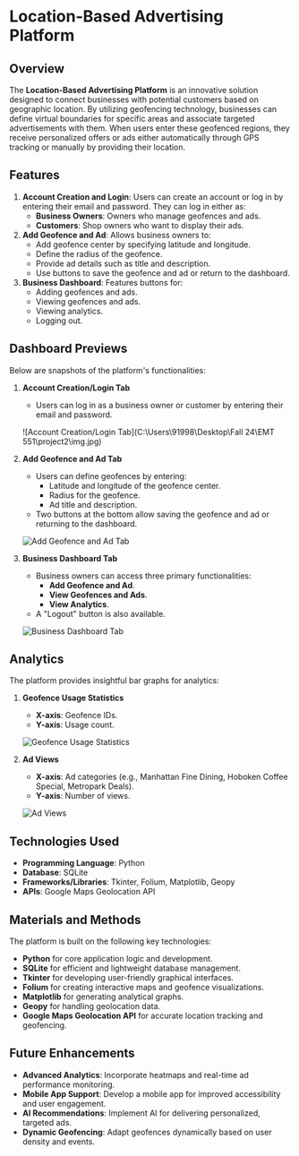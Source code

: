 # Location-Based Advertising Platform

## Overview  
The **Location-Based Advertising Platform** is an innovative solution designed to connect businesses with potential customers based on geographic location. By utilizing geofencing technology, businesses can define virtual boundaries for specific areas and associate targeted advertisements with them. When users enter these geofenced regions, they receive personalized offers or ads either automatically through GPS tracking or manually by providing their location.

## Features  
1. **Account Creation and Login**: Users can create an account or log in by entering their email and password. They can log in either as:
   - **Business Owners**: Owners who manage geofences and ads.
   - **Customers**: Shop owners who want to display their ads.  
2. **Add Geofence and Ad**: Allows business owners to:
   - Add geofence center by specifying latitude and longitude.
   - Define the radius of the geofence.
   - Provide ad details such as title and description.
   - Use buttons to save the geofence and ad or return to the dashboard.
3. **Business Dashboard**: Features buttons for:
   - Adding geofences and ads.
   - Viewing geofences and ads.
   - Viewing analytics.
   - Logging out.

## Dashboard Previews  
Below are snapshots of the platform's functionalities:  

1. **Account Creation/Login Tab**  
   - Users can log in as a business owner or customer by entering their email and password.  

   ![Account Creation/Login Tab](C:\Users\91998\Desktop\Fall 24\EMT 551\project2\img.jpg) <!-- Replace with your image path -->

2. **Add Geofence and Ad Tab**  
   - Users can define geofences by entering:
     - Latitude and longitude of the geofence center.
     - Radius for the geofence.
     - Ad title and description.  
   - Two buttons at the bottom allow saving the geofence and ad or returning to the dashboard.  

   ![Add Geofence and Ad Tab](assets/img/add-geofence.jpg) <!-- Replace with your image path -->

3. **Business Dashboard Tab**  
   - Business owners can access three primary functionalities:
     - **Add Geofence and Ad**.
     - **View Geofences and Ads**.
     - **View Analytics**.  
   - A "Logout" button is also available.  

   ![Business Dashboard Tab](assets/img/business-dashboard.jpg) <!-- Replace with your image path -->

## Analytics  
The platform provides insightful bar graphs for analytics:

1. **Geofence Usage Statistics**  
   - **X-axis**: Geofence IDs.  
   - **Y-axis**: Usage count.  

   ![Geofence Usage Statistics](assets/img/geofence-usage.jpg) <!-- Replace with your image path -->

2. **Ad Views**  
   - **X-axis**: Ad categories (e.g., Manhattan Fine Dining, Hoboken Coffee Special, Metropark Deals).  
   - **Y-axis**: Number of views.  

   ![Ad Views](assets/img/ad-views.jpg) <!-- Replace with your image path -->

## Technologies Used  
- **Programming Language**: Python  
- **Database**: SQLite  
- **Frameworks/Libraries**: Tkinter, Folium, Matplotlib, Geopy  
- **APIs**: Google Maps Geolocation API  

## Materials and Methods  
The platform is built on the following key technologies:  
- **Python** for core application logic and development.  
- **SQLite** for efficient and lightweight database management.  
- **Tkinter** for developing user-friendly graphical interfaces.  
- **Folium** for creating interactive maps and geofence visualizations.  
- **Matplotlib** for generating analytical graphs.  
- **Geopy** for handling geolocation data.  
- **Google Maps Geolocation API** for accurate location tracking and geofencing.

## Future Enhancements  
- **Advanced Analytics**: Incorporate heatmaps and real-time ad performance monitoring.  
- **Mobile App Support**: Develop a mobile app for improved accessibility and user engagement.  
- **AI Recommendations**: Implement AI for delivering personalized, targeted ads.  
- **Dynamic Geofencing**: Adapt geofences dynamically based on user density and events.


